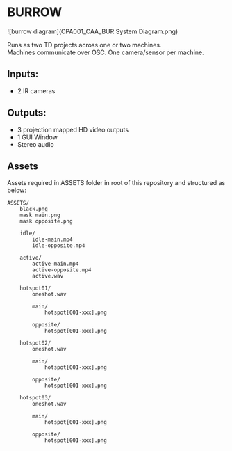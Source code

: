# BURROW

![burrow diagram](CPA001_CAA_BUR System Diagram.png)

Runs as two TD projects across one or two machines.  
Machines communicate over OSC.  One camera/sensor per machine.

## Inputs:
 
- 2 IR cameras

## Outputs:
 
- 3 projection mapped HD video outputs
- 1 GUI Window
- Stereo audio

## Assets

Assets required in ASSETS folder in root of this repository and structured as below:

```
ASSETS/
	black.png
	mask main.png
	mask opposite.png

	idle/
		idle-main.mp4
		idle-opposite.mp4  
		
	active/
		active-main.mp4
		active-opposite.mp4  
		active.wav
		
	hotspot01/
		oneshot.wav
		
		main/ 
			hotspot[001-xxx].png
			
		opposite/
			hotspot[001-xxx].png 
			
	hotspot02/
		oneshot.wav
		
		main/ 
			hotspot[001-xxx].png
			
		opposite/
			hotspot[001-xxx].png 
		
	hotspot03/
		oneshot.wav
		
		main/ 
			hotspot[001-xxx].png
			
		opposite/
			hotspot[001-xxx].png 
		
```

